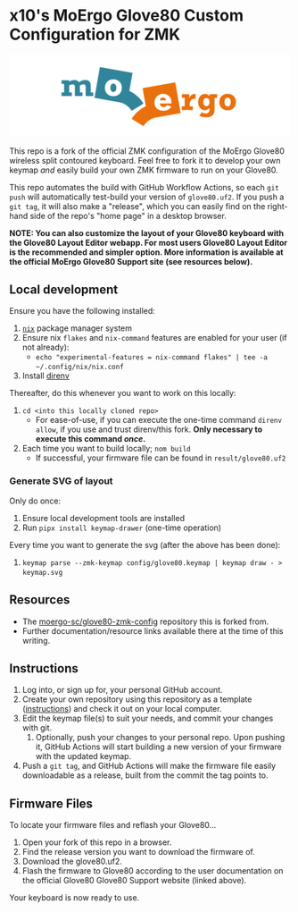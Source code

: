 # x10's MoErgo Glove80 Custom Configuration for ZMK

![MoErgo Logo](moergo_logo.png)

This repo is a fork of the official ZMK configuration of the MoErgo Glove80 wireless split contoured keyboard.
Feel free to fork it to develop your own keymap _and_ easily build your own ZMK firmware to run on your Glove80.

This repo automates the build with GitHub Workflow Actions, so each `git push` will automatically test-build your version of `glove80.uf2`.
If you push a `git tag`, it will also make a "release", which you can easily find on the right-hand side of the repo's "home page" in a desktop browser.

**NOTE: You can also customize the layout of your Glove80 keyboard with the Glove80 Layout Editor webapp. For most users Glove80 Layout Editor is the recommended and simpler option. More information is available at the official MoErgo Glove80 Support site (see resources below).**

## Local development
Ensure you have the following installed:
1. [`nix`](https://nixos.org/download) package manager system
1. Ensure nix `flakes` and `nix-command` features are enabled for your user (if not already):
   - `echo "experimental-features = nix-command flakes" | tee -a ~/.config/nix/nix.conf`
1. Install [direnv](https://github.com/direnv/direnv)

Thereafter, do this whenever you want to work on this locally:
1. `cd <into this locally cloned repo>`
   - For ease-of-use, if you can execute the one-time command `direnv allow`, if you use and trust direnv/this fork.
     **Only necessary to execute this command _once_.**
1. Each time you want to build locally; `nom build`
   - If successful, your firmware file can be found in `result/glove80.uf2`

### Generate SVG of layout
Only do once:
1. Ensure local development tools are installed
1. Run `pipx install keymap-drawer` (one-time operation)

Every time you want to generate the svg (after the above has been done):
1. `keymap parse --zmk-keymap config/glove80.keymap | keymap draw - > keymap.svg`

## Resources
- The [moergo-sc/glove80-zmk-config](https://github.com/moergo-sc/glove80-zmk-config) repository this is forked from.
- Further documentation/resource links available there at the time of this writing.
 
## Instructions
1. Log into, or sign up for, your personal GitHub account.
2. Create your own repository using this repository as a template ([instructions](https://docs.github.com/en/repositories/creating-and-managing-repositories/creating-a-repository-from-a-template)) and check it out on your local computer.
3. Edit the keymap file(s) to suit your needs, and commit your changes with git.
   1. Optionally, push your changes to your personal repo.
      Upon pushing it, GitHub Actions will start building a new version of your firmware with the updated keymap.
5. Push a `git tag`, and GitHub Actions will make the firmware file easily downloadable as a release, built from the commit the tag points to.

## Firmware Files
To locate your firmware files and reflash your Glove80...
1. Open your fork of this repo in a browser.
1. Find the release version you want to download the firmware of.
1. Download the glove80.uf2.
1. Flash the firmware to Glove80 according to the user documentation on the official Glove80 Glove80 Support website (linked above).

Your keyboard is now ready to use.
